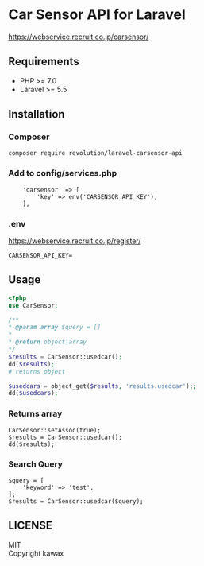 # Car Sensor API for Laravel

https://webservice.recruit.co.jp/carsensor/

## Requirements
- PHP >= 7.0
- Laravel >= 5.5

## Installation

### Composer
```
composer require revolution/laravel-carsensor-api
```

### Add to config/services.php
```
    'carsensor' => [
        'key' => env('CARSENSOR_API_KEY'),
    ],
```

### .env
https://webservice.recruit.co.jp/register/
```
CARSENSOR_API_KEY=
```

## Usage

```php
<?php
use CarSensor;

/**
* @param array $query = []
*
* @return object|array
*/
$results = CarSensor::usedcar();
dd($results);
# returns object

$usedcars = object_get($results, 'results.usedcar');;
dd($usedcars);
```

### Returns array
```
CarSensor::setAssoc(true);
$results = CarSensor::usedcar();
dd($results);
```

### Search Query
```
$query = [
    'keyword' => 'test',
];
$results = CarSensor::usedcar($query);
```

## LICENSE
MIT  
Copyright kawax
